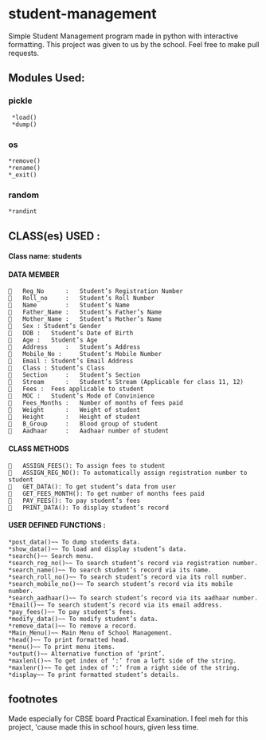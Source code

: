# student-management
Simple Student Management program made in python with interactive formatting. This project was given to us by the school. Feel free to make pull requests.
## Modules Used:
### pickle
```
 *load()
 *dump()
 ```
### os
```
*remove()
*rename()
*_exit()
```
### random
```
*randint
```

## CLASS(es) USED :
#### Class name: students
#### DATA MEMBER
```
	Reg_No		:	Student’s Registration Number
	Roll_no		:	Student’s Roll Number
	Name		:	Student’s Name
	Father_Name	:	Student’s Father’s Name
	Mother_Name	:	Student’s Mother’s Name
	Sex : Student’s Gender
	DOB :	Student’s Date of Birth
	Age :	Student’s Age
	Address		:	Student’s Address
	Mobile_No : 	Student’s Mobile Number
	Email :	Student’s Email Address
	Class :	Student’s Class
	Section		:	Student’s Section
	Stream		:	Student’s Stream (Applicable for class 11, 12)
	Fees :	Fees applicable to student
	MOC :	Student’s Mode of Convinience
	Fees_Months	:	Number of months of fees paid
	Weight		:	Weight of student
	Height		:	Height of student
	B_Group		:	Blood group of student
	Aadhaar		:	Aadhaar number of student
```
#### CLASS METHODS
```
	ASSIGN_FEES(): To assign fees to student
	ASSIGN_REG_NO(): To automatically assign registration number to student
	GET_DATA(): To get student’s data from user
	GET_FEES_MONTH(): To get number of months fees paid
	PAY_FEES(): To pay student’s fees
	PRINT_DATA(): To display student’s record
```

#### USER DEFINED FUNCTIONS :
```
*post_data()~~ To dump students data.
*show_data()~~ To load and display student’s data.
*search()~~ Search menu.
*search_reg_no()~~ To search student’s record via registration number.
*search_name()~~ To search student’s record via its name.
*search_roll_no()~~ To search student’s record via its roll number.
*search_mobile_no()~~ To search student’s record via its mobile number.
*search_aadhaar()~~ To search student’s record via its aadhaar number.
*Email()~~ To search student’s record via its email address.
*pay_fees()~~ To pay student’s fees.
*modify_data()~~ To modify student’s data.
*remove_data()~~ To remove a record.
*Main_Menu()~~ Main Menu of School Management.
*head()~~ To print formatted head.
*menu()~~ To print menu items.
*output()~~ Alternative function of ‘print’.
*maxlenl()~~ To get index of ‘:’ from a left side of the string.
*maxlenr()~~ To get index of ‘:’ from a right side of the string.
*display~~ To print formatted student’s details.
```
## footnotes
Made especially for CBSE board Practical Examination.
I feel meh for this project, 'cause made this in school hours, given less time.

